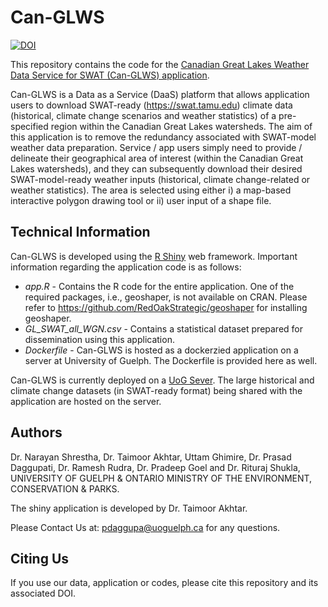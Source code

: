 # Can-GLWS
[![DOI](https://zenodo.org/badge/271394958.svg)](https://zenodo.org/badge/latestdoi/271394958)

This repository contains the code for the [Canadian Great Lakes Weather Data Service for SWAT (Can-GLWS) application](https://www.uoguelph.ca/watershed/glws/).

Can-GLWS is a Data as a Service (DaaS) platform that allows application users to download SWAT-ready (https://swat.tamu.edu) climate data (historical, climate change scenarios and weather statistics) of a pre-specified region within the Canadian Great Lakes watersheds. The aim of this application is to remove the redundancy associated with SWAT-model weather data preparation. Service / app users simply need to provide / delineate their geographical area of interest (within the Canadian Great Lakes watersheds), and they can subsequently download their desired SWAT-model-ready weather inputs (historical, climate change-related or weather statistics). The area is selected using either i) a map-based interactive polygon drawing tool or ii) user input of a shape file. 

## Technical Information
Can-GLWS is developed using the [R Shiny](https://shiny.rstudio.com/) web framework. Important information regarding the application code is as follows:

* *app.R* - Contains the R code for the entire application. One of the required packages, i.e., geoshaper, is not available on CRAN. Please refer to https://github.com/RedOakStrategic/geoshaper for installing geoshaper.
* *GL_SWAT_all_WGN.csv* - Contains a statistical dataset prepared for dissemination using this application.
* *Dockerfile* - Can-GLWS is hosted as a dockerzied application on a server at University of Guelph. The Dockerfile is provided here as well.

Can-GLWS is currently deployed on a [UoG Sever](https://www.uoguelph.ca/watershed/glws/). The large historical and climate change datasets (in SWAT-ready format) being shared with the application are hosted on the server.   

## Authors
Dr. Narayan Shrestha, Dr. Taimoor Akhtar, Uttam Ghimire, Dr. Prasad Daggupati, Dr. Ramesh Rudra, Dr. Pradeep Goel and Dr. Rituraj Shukla, UNIVERSITY OF GUELPH & ONTARIO MINISTRY OF THE ENVIRONMENT, CONSERVATION & PARKS.

The shiny application is developed by Dr. Taimoor Akhtar.

Please Contact Us at: pdaggupa@uoguelph.ca for any questions.

## Citing Us
If you use our data, application or codes, please cite this repository and its associated DOI.

